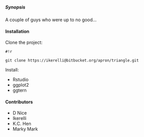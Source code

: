 ##### Synopsis
A couple of guys who were up to no good...

#### Installation
Clone the project:
	
```
#!r

git clone https://ikerelli@bitbucket.org/apron/triangle.git
```

Install:
* Rstudio
* ggplot2
* ggtern

#### Contributors
- D Nice 
- Ikerelli
- K.C. Hen
- Marky Mark